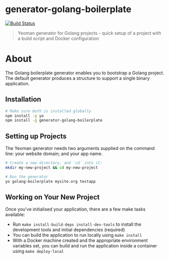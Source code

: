 # generator-golang-boilerplate

[![Build Status](https://travis-ci.org/adamschmidt/generator-golang-boilerplate.svg?branch=master)](/adamschmidt/generator-golang-boilerplate)

> Yeoman generator for Golang projects - quick setup of a project with a build script and Docker configuration

# About

The Golang boilerplate generator enables you to bootstrap a Golang project. The default generator produces a structure to support a single binary application.

## Installation
```bash
# Make sure both is installed globally
npm install -g yo
npm install -g generator-golang-boilerplate
```

## Setting up Projects

The Yeoman generator needs two arguments supplied on the command line: your website domain; and your app name.

```bash
# Create a new directory, and `cd` into it:
mkdir my-new-project && cd my-new-project

# Run the generator
yo golang-boilerplate mysite.org testapp
```

## Working on Your New Project

Once you've initialised your application, there are a few make tasks available:

* Run `make install-build-deps install-dev-tools` to install the development tools and initial dependencies (required)
* You can build the application to run locally using `make install`
* With a Docker machine created and the appropriate environment variables set, you can build and run the application inside a container using `make deploy-local`
